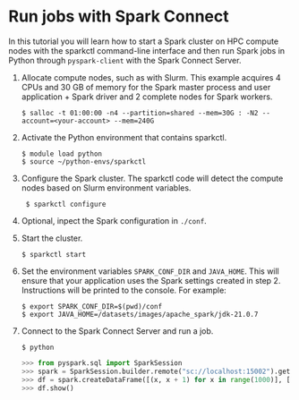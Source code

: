 # Run jobs with Spark Connect

In this tutorial you will learn how to start a Spark cluster on HPC compute nodes with the sparkctl
command-line interface and then run Spark jobs in Python through `pyspark-client` with the Spark
Connect Server.

1. Allocate compute nodes, such as with Slurm. This example acquires 4 CPUs and 30 GB of memory
   for the Spark master process and user application + Spark driver and 2 complete nodes for Spark
   workers.

   ```console
   $ salloc -t 01:00:00 -n4 --partition=shared --mem=30G : -N2 --account=<your-account> --mem=240G
   ```

2. Activate the Python environment that contains sparkctl.

   ```console
   $ module load python
   $ source ~/python-envs/sparkctl
   ```

3. Configure the Spark cluster. The sparkctl code will detect the compute nodes based on
   Slurm environment variables.

   ```console
    $ sparkctl configure
    ```
    
4. Optional, inpect the Spark configuration in `./conf`.
    
5. Start the cluster.

    ```console
    $ sparkctl start
    ```

6. Set the environment variables `SPARK_CONF_DIR` and `JAVA_HOME`. This will ensure that your
   application uses the Spark settings created in step 2. Instructions will be printed to the
   console. For example:

   ```console
   $ export SPARK_CONF_DIR=$(pwd)/conf
   $ export JAVA_HOME=/datasets/images/apache_spark/jdk-21.0.7
   ```
   
7. Connect to the Spark Connect Server and run a job.

   ```console
   $ python
   ```
   ```python
   >>> from pyspark.sql import SparkSession
   >>> spark = SparkSession.builder.remote("sc://localhost:15002").getOrCreate()
   >>> df = spark.createDataFrame([(x, x + 1) for x in range(1000)], ["a","b"])
   >>> df.show()
   ```
